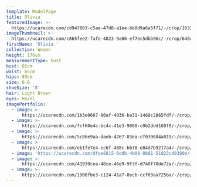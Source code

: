 ```yaml
---
template: ModelPage
title: Olivia
featuredImage: >-
  https://ucarecdn.com/cd947083-c5ae-47d8-a1ee-bb8d9a6a5f71/-/crop/1632x813/0,151/-/preview/
imageThumbnail: >-
  https://ucarecdn.com/c865fee2-fafe-4823-9a06-ef7ec5dbb96c/-/crop/646x823/488,379/-/preview/
firstName: 'Olivia '
collection: Women
height: 176cm
measurementType: bust
bust: 85cm
waist: 65cm
hips: 89cm
size: 6-8
shoeSize: '8'
hair: Light Brown
eyes: Hazel
imagePortfolio:
  - image: >-
      https://ucarecdn.com/1b3e0667-80af-4936-ba31-1468c2865fdf/-/crop/1632x2255/0,194/-/preview/
  - image: >-
      https://ucarecdn.com/fcf60e4c-bc4c-41e3-9808-c0b2ddd168f0/-/crop/1275x1703/76,157/-/preview/
  - image: >-
      https://ucarecdn.com/5c86e9aa-daeb-4267-83ea-cf039684a019/-/crop/1583x2314/49,135/-/preview/
  - image: >-
      https://ucarecdn.com/eb1fe7e4-ec6f-488c-bb70-e84d7b9217a4/-/crop/1633x2292/0,157/-/preview/
  - image: 'https://ucarecdn.com/dfae6815-6ddb-4b08-8b81-51023cd9390e/-/preview/'
  - image: >-
      https://ucarecdn.com/41939cea-48ce-46e9-9f3f-d740f78de72a/-/crop/1632x2231/0,218/-/preview/
  - image: >-
      https://ucarecdn.com/1906fbe3-c124-41a7-8ecb-ccf03aa725ba/-/crop/1346x1948/145,296/-/preview/
---
```


